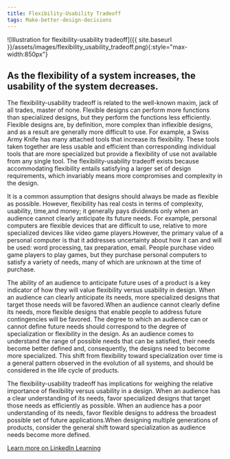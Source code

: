 ```yaml
---
title: Flexibility-Usability Tradeoff
tags: Make-better-design-decisions
---
```


![Illustration for flexibility-usability tradeoff]({{ site.baseurl }}/assets/images/flexibility_usability_tradeoff.png){:style="max-width:850px"}

## As the flexibility of a system increases, the usability of the system decreases.

The flexibility-usability tradeoff is related to the well-known maxim, jack of all trades, master of none. Flexible designs can perform more functions than specialized designs, but they perform the functions less efficiently. Flexible designs are, by definition, more complex than inflexible designs, and as a result are generally more difficult to use. For example, a Swiss Army Knife has many attached tools that increase its flexibility. These tools taken together are less usable and efficient than corresponding individual tools that are more specialized but provide a flexibility of use not available from any single tool. The flexibility-usability tradeoff exists because accommodating flexibility entails satisfying a larger set of design requirements, which invariably means more compromises and complexity in the design.

It is a common assumption that designs should always be made as flexible as possible. However, flexibility has real costs in terms of complexity, usability, time,and money; it generally pays dividends only when an audience cannot clearly anticipate its future needs. For example, personal computers are flexible devices that are difficult to use, relative to more specialized devices like video game players.However, the primary value of a personal computer is that it addresses uncertainty about how it can and will be used: word processing, tax preparation, email. People purchase video game players to play games, but they purchase personal computers to satisfy a variety of needs, many of which are unknown at the time of purchase.

The ability of an audience to anticipate future uses of a product is a key indicator of how they will value flexibility versus usability in design. When an audience can clearly anticipate its needs, more specialized designs that target those needs will be favored.When an audience cannot clearly define its needs, more flexible designs that enable people to address future contingencies will be favored. The degree to which an audience can or cannot define future needs should correspond to the degree of specialization or flexibility in the design. As an audience comes to understand the range of possible needs that can be satisfied, their needs become better defined and, consequently, the designs need to become more specialized. This shift from flexibility toward specialization over time is a general pattern observed in the evolution of all systems, and should be considered in the life cycle of products.

The flexibility-usability tradeoff has implications for weighing the relative importance of flexibility versus usability in a design. When an audience has a clear understanding of its needs, favor specialized designs that target those needs as efficiently as possible. When an audience has a poor understanding of its needs, favor flexible designs to address the broadest possible set of future applications.When designing multiple generations of products, consider the general shift toward specialization as audience needs become more defined.

[Learn more on LinkedIn Learning](https://www.linkedin.com/learning/universal-principles-of-design/flexibility-trade-offs)
